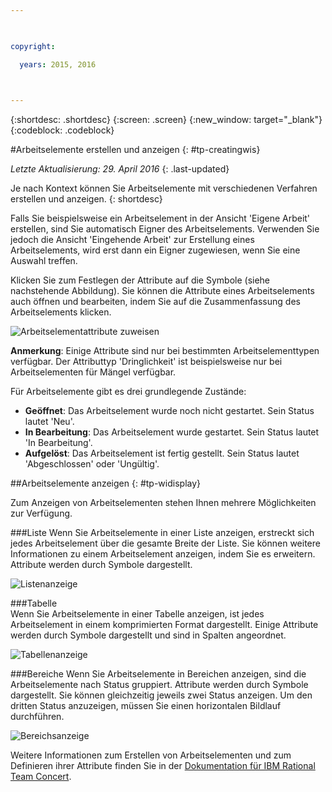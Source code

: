 ```yaml
---

 

copyright:

  years: 2015, 2016

 

---
```


{:shortdesc: .shortdesc}
{:screen: .screen}
{:new_window: target="_blank"}
{:codeblock: .codeblock}

#Arbeitselemente erstellen und anzeigen {: #tp-creatingwis}  

*Letzte Aktualisierung: 29. April 2016*
{: .last-updated}

Je nach Kontext können Sie Arbeitselemente mit verschiedenen Verfahren erstellen und anzeigen.
{: shortdesc}

Falls Sie beispielsweise ein Arbeitselement in der Ansicht 'Eigene Arbeit' erstellen, sind Sie automatisch Eigner des Arbeitselements. Verwenden Sie jedoch die Ansicht 'Eingehende Arbeit' zur Erstellung eines Arbeitselements, wird erst dann ein Eigner zugewiesen, wenn Sie eine Auswahl treffen.

Klicken Sie zum Festlegen der Attribute auf die Symbole (siehe nachstehende Abbildung). Sie können die Attribute eines Arbeitselements auch öffnen und bearbeiten, indem Sie auf die Zusammenfassung des Arbeitselements klicken. 

![Arbeitselementattribute zuweisen](images/work_item_attributes.png)

**Anmerkung**: Einige Attribute sind nur bei bestimmten Arbeitselementtypen verfügbar. Der Attributtyp 'Dringlichkeit' ist beispielsweise nur bei Arbeitselementen für Mängel verfügbar.

Für Arbeitselemente gibt es drei grundlegende Zustände:
- **Geöffnet**: Das Arbeitselement wurde noch nicht gestartet. Sein Status lautet 'Neu'.
- **In Bearbeitung**: Das Arbeitselement wurde gestartet. Sein Status lautet 'In Bearbeitung'.
- **Aufgelöst**: Das Arbeitselement ist fertig gestellt. Sein Status lautet 'Abgeschlossen' oder 'Ungültig'.

##Arbeitselemente anzeigen {: #tp-widisplay}  

Zum Anzeigen von Arbeitselementen stehen Ihnen mehrere Möglichkeiten zur Verfügung.    

###Liste 
Wenn Sie Arbeitselemente in einer Liste anzeigen, erstreckt sich jedes Arbeitselement über die gesamte Breite der Liste. Sie können weitere Informationen zu einem Arbeitselement anzeigen, indem Sie es erweitern. Attribute werden durch Symbole dargestellt.

![Listenanzeige](images/list_view.png)

###Tabelle  
Wenn Sie Arbeitselemente in einer Tabelle anzeigen, ist jedes Arbeitselement in einem komprimierten Format dargestellt. Einige Attribute werden durch Symbole dargestellt und sind in Spalten angeordnet.

![Tabellenanzeige](images/table_view.png)

###Bereiche
Wenn Sie Arbeitselemente in Bereichen anzeigen, sind die Arbeitselemente nach Status gruppiert. Attribute werden durch Symbole dargestellt. Sie können gleichzeitig jeweils zwei Status anzeigen. Um den dritten Status anzuzeigen, müssen Sie einen horizontalen Bildlauf durchführen.

![Bereichsanzeige](images/lane_view.png)

Weitere Informationen zum Erstellen von Arbeitselementen und zum Definieren ihrer Attribute finden Sie in der [Dokumentation für IBM Rational Team Concert](http://www.ibm.com/support/knowledgecenter/SSYMRC_6.0.1/com.ibm.team.workitem.doc/topics/t_creating_work_items_web.html). 
